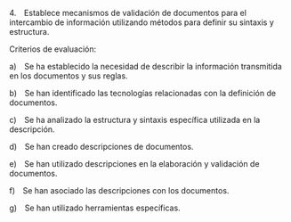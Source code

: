 4. Establece mecanismos de validación de documentos para el intercambio de información utilizando métodos para definir su sintaxis y estructura.

Criterios de evaluación:

a) Se ha establecido la necesidad de describir la información transmitida en los documentos y sus reglas.

b) Se han identificado las tecnologías relacionadas con la definición de documentos.

c) Se ha analizado la estructura y sintaxis específica utilizada en la descripción.

d) Se han creado descripciones de documentos.

e) Se han utilizado descripciones en la elaboración y validación de documentos.

f) Se han asociado las descripciones con los documentos.

g) Se han utilizado herramientas específicas.
